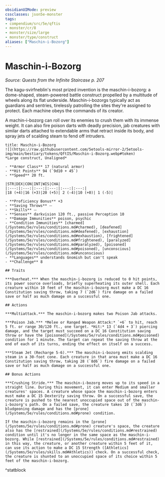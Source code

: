 ```yaml
---
obsidianUIMode: preview
cssclasses: json5e-monster
tags:
- compendium/src/5e/qftis
- monster/cr/8
- monster/size/large
- monster/type/construct
aliases: ["Maschin-i-Bozorg"]
---
```

# Maschin-i-Bozorg
*Source: Quests from the Infinite Staircase p. 207*  

The kagu-svirfneblin's most prized invention is the maschin-i-bozorg: a dome-shaped, steam-powered battle construct propelled by a multitude of wheels along its flat underside. Maschin-i-bozorgs typically act as guardians and sentries, tirelessly patrolling the sites they're assigned to protect. Each machine obeys the commands of its creator.

A machin-i-bozorg can roll over its enemies to crush them with its immense weight. It can also fire poison darts with deadly precision, jab creatures with similar darts attached to extendable arms that retract inside its body, and spray jets of scalding steam to fend off intruders.

```ad-statblock
title: Maschin-i-Bozorg
![](https://raw.githubusercontent.com/5etools-mirror-2/5etools-img/main/bestiary/tokens/QftIS/Maschin-i-Bozorg.webp#token)
*Large construct, Unaligned*

- **Armor Class** 17 (natural armor)
- **Hit Points** 94 (`9d10 + 45`)
- **Speed** 20 ft.

|STR|DEX|CON|INT|WIS|CHA|
|:---:|:---:|:---:|:---:|:---:|:---:|
|18 (+4)|16 (+3)|20 (+5)| 2 (-4)|10 (+0)| 1 (-5)|

- **Proficiency Bonus** +3
- **Saving Throws** ⏤
- **Skills** ⏤
- **Senses** darkvision 120 ft., passive Perception 10
- **Damage Immunities** poison, psychic
- **Condition Immunities** [charmed](/Systems/5e/rules/conditions.md#charmed), [deafened](/Systems/5e/rules/conditions.md#deafened), [exhaustion](/Systems/5e/rules/conditions.md#exhaustion), [frightened](/Systems/5e/rules/conditions.md#frightened), [paralyzed](/Systems/5e/rules/conditions.md#paralyzed), [poisoned](/Systems/5e/rules/conditions.md#poisoned), [unconscious](/Systems/5e/rules/conditions.md#unconscious)
- **Languages** understands Gnomish but can't speak
- **Challenge** 8

## Traits

***Overheat.*** When the maschin-i-bozorg is reduced to 0 hit points, its power source overloads, briefly superheating its outer shell. Each creature within 10 feet of the maschin-i-bozorg must make a DC 16 Constitution saving throw, taking 7 (`2d6`) fire damage on a failed save or half as much damage on a successful one.

## Actions

***Multiattack.*** The maschin-i-bozorg makes two Poison Jab attacks.

***Poison Jab.*** *Melee or Ranged Weapon Attack:* `+6` to hit, reach 5 ft. or range 30/120 ft., one target. *Hit:* 13 (`4d4 + 3`) piercing damage, and the target must succeed on a DC 16 Constitution saving throw or have the [poisoned](/Systems/5e/rules/conditions.md#poisoned) condition for 1 minute. The target can repeat the saving throw at the end of each of its turns, ending the effect on itself on a success.

***Steam Jet (Recharge 5-6).*** The maschin-i-bozorg emits scalding steam in a 30-foot cone. Each creature in that area must make a DC 16 Constitution saving throw, taking 28 (`8d6`) fire damage on a failed save or half as much damage on a successful one.

## Bonus Actions

***Crushing Stride.*** The maschin-i-bozorg moves up to its speed in a straight line. During this movement, it can enter Medium and smaller creatures' spaces. A creature whose space the maschin-i-bozorg enters must make a DC 15 Dexterity saving throw. On a successful save, the creature is pushed to the nearest unoccupied space out of the maschin-i-bozorg's path. On a failed save, the creature takes 10 (`3d6`) bludgeoning damage and has the [prone](/Systems/5e/rules/conditions.md#prone) condition.

If the maschin-i-bozorg remains in the [prone](/Systems/5e/rules/conditions.md#prone) creature's space, the creature also has the [restrained](/Systems/5e/rules/conditions.md#restrained) condition until it's no longer in the same space as the maschin-i-bozorg. While [restrained](/Systems/5e/rules/conditions.md#restrained) in this way, the creature, or another creature within 5 feet of it, can use its action to make a DC 15 Strength ([Athletics](/Systems/5e/rules/skills.md#Athletics)) check. On a successful check, the creature is shunted to an unoccupied space of its choice within 5 feet of the maschin-i-bozorg.
```
^statblock